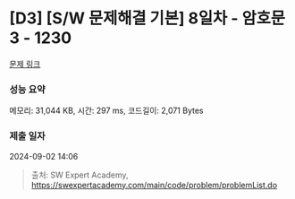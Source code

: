 # [D3] [S/W 문제해결 기본] 8일차 - 암호문3 - 1230 

[문제 링크](https://swexpertacademy.com/main/code/problem/problemDetail.do?contestProbId=AV14zIwqAHwCFAYD) 

### 성능 요약

메모리: 31,044 KB, 시간: 297 ms, 코드길이: 2,071 Bytes

### 제출 일자

2024-09-02 14:06



> 출처: SW Expert Academy, https://swexpertacademy.com/main/code/problem/problemList.do